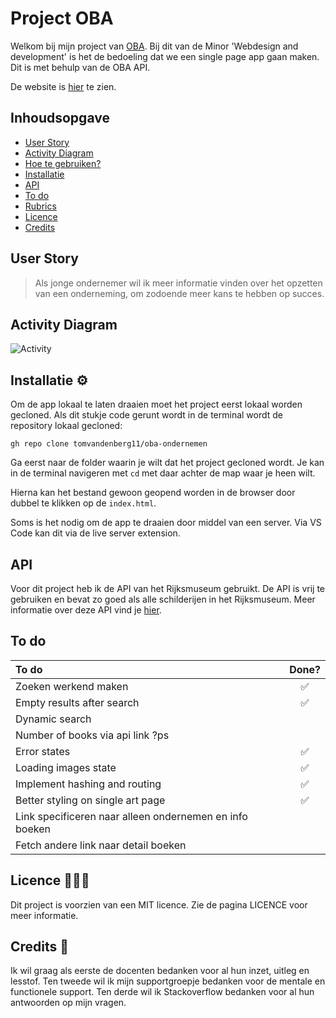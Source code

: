 # Project OBA

Welkom bij mijn project van [OBA](https://github.com/cmda-minor-web/web-app-from-scratch-2122 "Google's Homepage"). Bij dit van de Minor 'Webdesign and development' is het de bedoeling dat we een single page app gaan maken. Dit is met behulp van de OBA API.

De website is [hier](https://tomvandenberg11.github.io/oba-ondernemen/ "Rijksmuseum app") te zien.

<!-- ![Screenshot](images/screenshot.png) -->

## Inhoudsopgave

- [User Story](https://github.com/Tomvandenberg11/rijksmuseum-app#user-story)
- [Activity Diagram](https://github.com/Tomvandenberg11/rijksmuseum-app#activity-diagram)
- [Hoe te gebruiken?](https://github.com/Tomvandenberg11/rijksmuseum-app#hoe-te-gebruiken)
- [Installatie](https://github.com/Tomvandenberg11/rijksmuseum-app#installatie)
- [API](https://github.com/Tomvandenberg11/rijksmuseum-app#api)
- [To do](https://github.com/Tomvandenberg11/rijksmuseum-app#to-do)
- [Rubrics](https://github.com/Tomvandenberg11/rijksmuseum-app#rubrics)
- [Licence](https://github.com/Tomvandenberg11/rijksmuseum-app#licence)
- [Credits](https://github.com/Tomvandenberg11/rijksmuseum-app#credits)

## User Story

> Als jonge ondernemer wil ik meer informatie vinden over het opzetten van een onderneming, om zodoende meer kans te hebben op succes.

## Activity Diagram

![Activity](images/activity.png)

<!-- ## Hoe te gebruiken?

De website is gemaakt om de kunst uit het Rijksmuseum te laten zien. De gebruiker kan door middel van de zoekbalk zoeken op schilders of schilderijen. Ook kan de gebruiker meerdere resultaten inladen door op de 'Laad meer' knop te drukken. Als er op een schilderij geklikt wordt ziet de gebruiker het schilderij in de goede afmetingen, met meer informatie. Ook is er een link te vinden die verwijst naar de Rijksmuseum website, waar nóg meer informatie te zien is over het kunstwerk. -->

## Installatie ⚙️

Om de app lokaal te laten draaien moet het project eerst lokaal worden gecloned.
Als dit stukje code gerunt wordt in de terminal wordt de repository lokaal gecloned:

`gh repo clone tomvandenberg11/oba-ondernemen`

Ga eerst naar de folder waarin je wilt dat het project gecloned wordt. Je kan in de terminal navigeren met `cd` met daar achter de map waar je heen wilt.

Hierna kan het bestand gewoon geopend worden in de browser door dubbel te klikken op de `index.html`.

Soms is het nodig om de app te draaien door middel van een server. Via VS Code kan dit via de live server extension.

## API

Voor dit project heb ik de API van het Rijksmuseum gebruikt. De API is vrij te gebruiken en bevat zo goed als alle
schilderijen in het Rijksmuseum. Meer informatie over deze API vind je [hier](https://data.rijksmuseum.nl/object-metadata/api/).

## To do

| To do                                                   | Done? |
| :------------------------------------------------------ | :---: |
| Zoeken werkend maken                                    |  ✅   |
| Empty results after search                              |  ✅   |
| Dynamic search                                          |       |
| Number of books via api link ?ps                        |       |
| Error states                                            |  ✅   |
| Loading images state                                    |  ✅   |
| Implement hashing and routing                           |  ✅   |
| Better styling on single art page                       |  ✅   |
| Link specificeren naar alleen ondernemen en info boeken |       |
| Fetch andere link naar detail boeken                    |       |

## Licence 👨🏻‍⚖️

Dit project is voorzien van een MIT licence. Zie de pagina LICENCE voor meer informatie.

## Credits 📣

Ik wil graag als eerste de docenten bedanken voor al hun inzet, uitleg en lesstof. Ten tweede wil ik mijn supportgroepje bedanken voor de mentale en functionele support. Ten derde wil ik Stackoverflow bedanken voor al hun antwoorden op mijn vragen.

